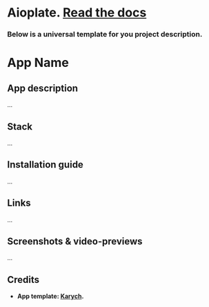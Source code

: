 # Aioplate. <a href="https://github.com/devkarych/aioplate/blob/main/DOCS.md">Read the docs</a>

### Below is a universal template for you project description.

# App Name

## App description

...

## Stack

...

## Installation guide

...

## Links

...

## Screenshots & video-previews

...

## Credits

- **App template: <a href="https://github.com/devkarych">Karych</a>.**
